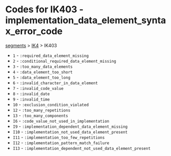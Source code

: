 # Codes for IK403 - implementation_data_element_syntax_error_code
[segments](../segments.md) > [IK4](../segments/IK4.md) > IK403
* `1` - `:required_data_element_missing`
* `2` - `:conditional_required_data_element_missing`
* `3` - `:too_many_data_elements`
* `4` - `:data_element_too_short`
* `5` - `:data_element_too_long`
* `6` - `:invalid_character_in_data_element`
* `7` - `:invalid_code_value`
* `8` - `:invalid_date`
* `9` - `:invalid_time`
* `10` - `:exclusion_condition_violated`
* `12` - `:too_many_repetitions`
* `13` - `:too_many_components`
* `I6` - `:code_value_not_used_in_implementation`
* `I9` - `:implementation_dependent_data_element_missing`
* `I10` - `:implementation_not_used_data_element_present`
* `I11` - `:implementation_too_few_repetitions`
* `I12` - `:implementation_pattern_match_failure`
* `I13` - `:implementation_dependent_not_used_data_element_present`
